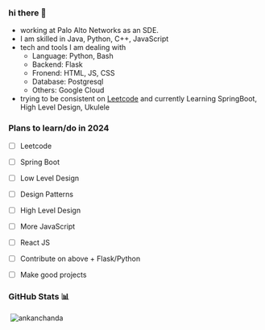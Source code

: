 ### hi there 👋

- working at Palo Alto Networks as an SDE.
- I am skilled in Java, Python, C++, JavaScript
- tech and tools I am dealing with
  -  Language: Python, Bash
  -  Backend: Flask
  -  Fronend: HTML, JS, CSS
  -  Database: Postgresql
  -  Others: Google Cloud
- trying to be consistent on [Leetcode](https://leetcode.com/ankan10/) and currently Learning SpringBoot, High Level Design, Ukulele

### Plans to learn/do in 2024
- [ ] Leetcode
- [ ] Spring Boot
- [ ] Low Level Design
- [ ] Design Patterns
- [ ] High Level Design
- [ ] More JavaScript
- [ ] React JS
- [ ] Contribute on above + Flask/Python
- [ ] Make good projects


### GitHub Stats 📊
<p>&nbsp;<img align="center" src="https://github-readme-stats.vercel.app/api?username=ankanchanda&show_icons=true&locale=en" alt="ankanchanda" /></p>
<!--
**ankanchanda/ankanchanda** is a ✨ _special_ ✨ repository because its `README.md` (this file) appears on your GitHub profile.

Here are some ideas to get you started:

- 🔭 I’m currently working on ...
- 🌱 I’m currently learning ...
- 👯 I’m looking to collaborate on ...
- 🤔 I’m looking for help with ...
- 💬 Ask me about ...
- 📫 How to reach me: ...
- 😄 Pronouns: ...
- ⚡ Fun fact: ...
-->
